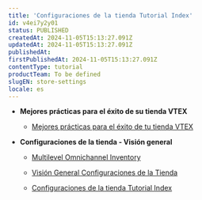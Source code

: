 ```yaml
---
title: 'Configuraciones de la tienda Tutorial Index'
id: v4ei7y2y01
status: PUBLISHED
createdAt: 2024-11-05T15:13:27.091Z
updatedAt: 2024-11-05T15:13:27.091Z
publishedAt: 
firstPublishedAt: 2024-11-05T15:13:27.091Z
contentType: tutorial
productTeam: To be defined
slugEN: store-settings
locale: es
---
```


- **Mejores prácticas para el éxito de su tienda VTEX**

  - [Mejores prácticas para el éxito de tu tienda VTEX](es/docs/tutorial/mejores-practicas-para-el-exito-de-tu-tienda-vtex)


- **Configuraciones de la tienda - Visión general**

  - [Multilevel Omnichannel Inventory](es/docs/tutorial/multilevel-omnichannel-inventory)
  - [Visión General Configuraciones de la Tienda](es/docs/tutorial/vision-general-configuraciones-de-la-tienda)


  - [Configuraciones de la tienda Tutorial Index](es/docs/tutorial/index-es-tutorial-store-settings)

